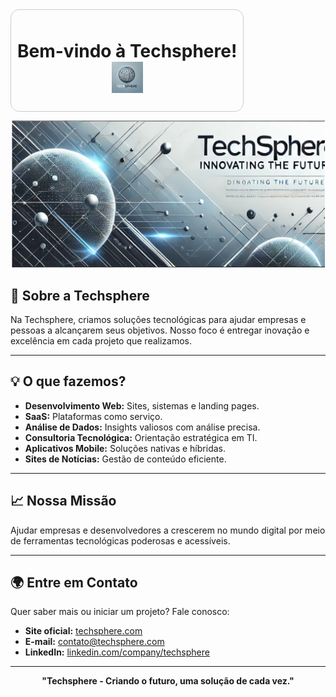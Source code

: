 <div align="center" style="border: 1px solid #ccc; border-radius: 14px; padding: 10px; display: inline-block;">
  <h1 align="left">Bem-vindo à Techsphere! 
   <img src="https://github.com/techspherept/.github/blob/main/profile/logoempresa.webp" alt="Logo da Techsphere" width="50" style="display: block; margin: auto;">
  
  </h1>
 
</div>






<p align="center">
  <img src="https://github.com/techspherept/.github/blob/main/profile/banner.png" alt="Banner da Techsphere" width="800">
</p>

## 🚀 Sobre a Techsphere

Na Techsphere, criamos soluções tecnológicas para ajudar empresas e pessoas a alcançarem seus objetivos. Nosso foco é entregar inovação e excelência em cada projeto que realizamos.

---

## 💡 O que fazemos?

- **Desenvolvimento Web:** Sites, sistemas e landing pages.
- **SaaS:** Plataformas como serviço.
- **Análise de Dados:** Insights valiosos com análise precisa.
- **Consultoria Tecnológica:** Orientação estratégica em TI.
- **Aplicativos Mobile:** Soluções nativas e híbridas.
- **Sites de Notícias:** Gestão de conteúdo eficiente.

---

## 📈 Nossa Missão

Ajudar empresas e desenvolvedores a crescerem no mundo digital por meio de ferramentas tecnológicas poderosas e acessíveis.

---

## 🌍 Entre em Contato

Quer saber mais ou iniciar um projeto? Fale conosco:

- **Site oficial:** [techsphere.com](https://techsphere.com)
- **E-mail:** contato@techsphere.com
- **LinkedIn:** [linkedin.com/company/techsphere](https://linkedin.com/company/techsphere)

---

<p align="center">
  <b>"Techsphere - Criando o futuro, uma solução de cada vez."</b>
</p>
